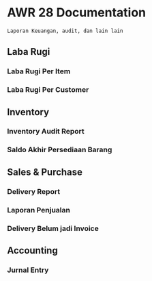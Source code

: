 # AWR 28 Documentation

    Laporan Keuangan, audit, dan lain lain
    
    
## Laba Rugi
### Laba Rugi Per Item
### Laba Rugi Per Customer
  
  
## Inventory
### Inventory Audit Report
### Saldo Akhir Persediaan Barang
  
  
## Sales & Purchase
### Delivery Report
### Laporan Penjualan
### Delivery Belum jadi Invoice


## Accounting
### Jurnal Entry

